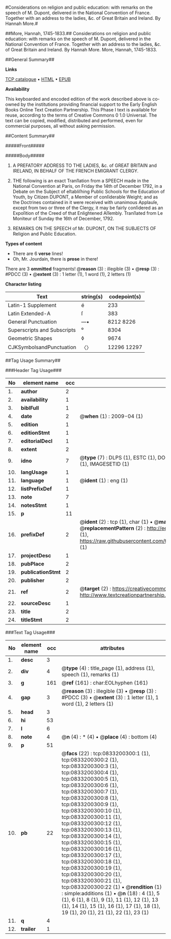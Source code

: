 #Considerations on religion and public education: with remarks on the speech of M. Dupont, delivered in the National Convention of France. Together with an address to the ladies, &c. of Great Britain and Ireland. By Hannah More.#

##More, Hannah, 1745-1833.##
Considerations on religion and public education: with remarks on the speech of M. Dupont, delivered in the National Convention of France. Together with an address to the ladies, &c. of Great Britain and Ireland. By Hannah More.
More, Hannah, 1745-1833.

##General Summary##

**Links**

[TCP catalogue](http://www.ota.ox.ac.uk/tcp/)  • 
[HTML](http://tei.it.ox.ac.uk/tcp/Texts-HTML/free/004/004830930.html)  • 
[EPUB](http://tei.it.ox.ac.uk/tcp/Texts-EPUB/free/004/004830930.epub)

**Availability**

This keyboarded and encoded edition of the
	       work described above is co-owned by the institutions
	       providing financial support to the Early English Books
	       Online Text Creation Partnership. This Phase I text is
	       available for reuse, according to the terms of Creative
	       Commons 0 1.0 Universal. The text can be copied,
	       modified, distributed and performed, even for
	       commercial purposes, all without asking permission.


##Content Summary##

#####Front#####

#####Body#####

1. A PREFATORY ADDRESS TO THE LADIES, &c. of GREAT BRITAIN and IRELAND, IN BEHALF OF THE FRENCH EMIGRANT CLERGY.

1. THE following is an exact Tranſlation from a SPEECH made in the National Convention at Paris, on Friday the 14th of December 1792, in a Debate on the Subject of eſtabliſhing Public Schools for the Education of Youth, by Citizen DUPONT, a Member of conſiderable Weight; and as the Doctrines contained in it were received with unanimous Applauſe, except from two or three of the Clergy, it may be fairly conſidered as an Expoſition of the Creed of that Enlightened Aſſembly. Tranſlated from Le Moniteur of Sunday the 16th of December, 1792.

1. REMARKS ON THE SPEECH of Mr. DUPONT, ON THE SUBJECTS OF Religion and Public Education.

**Types of content**

  * There are 6 **verse** lines!
  * Oh, Mr. Jourdain, there is **prose** in there!

There are 3 **ommitted** fragments! 
 @__reason__ (3) : illegible (3)  •  @__resp__ (3) : #PDCC (3)  •  @__extent__ (3) : 1 letter (1), 1 word (1), 2 letters (1)

**Character listing**


|Text|string(s)|codepoint(s)|
|---|---|---|
|Latin-1 Supplement|é|233|
|Latin Extended-A|ſ|383|
|General Punctuation|—•|8212 8226|
|Superscripts             and Subscripts|⁰|8304|
|Geometric Shapes|◊|9674|
|CJKSymbolsandPunctuation|〈〉|12296 12297|

##Tag Usage Summary##

###Header Tag Usage###

|No|element name|occ|attributes|
|---|---|---|---|
|1.|__author__|2||
|2.|__availability__|1||
|3.|__biblFull__|1||
|4.|__date__|2| @__when__ (1) : 2009-04 (1)|
|5.|__edition__|1||
|6.|__editionStmt__|1||
|7.|__editorialDecl__|1||
|8.|__extent__|2||
|9.|__idno__|7| @__type__ (7) : DLPS (1), ESTC (1), DOCNO (1), TCP (1), GALEDOCNO (1), CONTENTSET (1), IMAGESETID (1)|
|10.|__langUsage__|1||
|11.|__language__|1| @__ident__ (1) : eng (1)|
|12.|__listPrefixDef__|1||
|13.|__note__|7||
|14.|__notesStmt__|1||
|15.|__p__|11||
|16.|__prefixDef__|2| @__ident__ (2) : tcp (1), char (1)  •  @__matchPattern__ (2) : ([0-9\-]+):([0-9IVX]+) (1), (.+) (1)  •  @__replacementPattern__ (2) : http://eebo.chadwyck.com/downloadtiff?vid=$1&page=$2 (1), https://raw.githubusercontent.com/textcreationpartnership/Texts/master/tcpchars.xml#$1 (1)|
|17.|__projectDesc__|1||
|18.|__pubPlace__|2||
|19.|__publicationStmt__|2||
|20.|__publisher__|2||
|21.|__ref__|2| @__target__ (2) : https://creativecommons.org/publicdomain/zero/1.0/ (1), http://www.textcreationpartnership.org/docs/. (1)|
|22.|__sourceDesc__|1||
|23.|__title__|2||
|24.|__titleStmt__|2||


###Text Tag Usage###

|No|element name|occ|attributes|
|---|---|---|---|
|1.|__desc__|3||
|2.|__div__|4| @__type__ (4) : title_page (1), address (1), speech (1), remarks (1)|
|3.|__g__|161| @__ref__ (161) : char:EOLhyphen (161)|
|4.|__gap__|3| @__reason__ (3) : illegible (3)  •  @__resp__ (3) : #PDCC (3)  •  @__extent__ (3) : 1 letter (1), 1 word (1), 2 letters (1)|
|5.|__head__|3||
|6.|__hi__|53||
|7.|__l__|6||
|8.|__note__|4| @__n__ (4) : * (4)  •  @__place__ (4) : bottom (4)|
|9.|__p__|51||
|10.|__pb__|22| @__facs__ (22) : tcp:0833200300:1 (1), tcp:0833200300:2 (1), tcp:0833200300:3 (1), tcp:0833200300:4 (1), tcp:0833200300:5 (1), tcp:0833200300:6 (1), tcp:0833200300:7 (1), tcp:0833200300:8 (1), tcp:0833200300:9 (1), tcp:0833200300:10 (1), tcp:0833200300:11 (1), tcp:0833200300:12 (1), tcp:0833200300:13 (1), tcp:0833200300:14 (1), tcp:0833200300:15 (1), tcp:0833200300:16 (1), tcp:0833200300:17 (1), tcp:0833200300:18 (1), tcp:0833200300:19 (1), tcp:0833200300:20 (1), tcp:0833200300:21 (1), tcp:0833200300:22 (1)  •  @__rendition__ (1) : simple:additions (1)  •  @__n__ (18) : 4 (1), 5 (1), 6 (1), 8 (1), 9 (1), 11 (1), 12 (1), 13 (1), 14 (1), 15 (1), 16 (1), 17 (1), 18 (1), 19 (1), 20 (1), 21 (1), 22 (1), 23 (1)|
|11.|__q__|4||
|12.|__trailer__|1||
